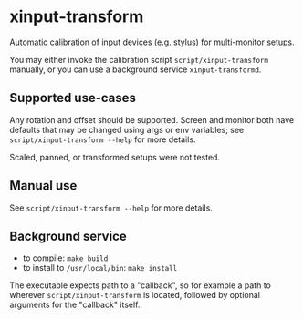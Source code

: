 # xinput-transform

Automatic calibration of input devices (e.g. stylus) for multi-monitor
setups.

You may either invoke the calibration script `script/xinput-transform`
manually, or you can use a background service `xinput-transformd`.

## Supported use-cases

Any rotation and offset should be supported. Screen and monitor both
have defaults that may be changed using args or env variables; see
`script/xinput-transform --help` for more details.

Scaled, panned, or transformed setups were not tested.

## Manual use

See `script/xinput-transform --help` for more details.

## Background service

 - to compile: `make build`
 - to install to `/usr/local/bin`: `make install`

The executable expects path to a "callback", so for example a path
to wherever `script/xinput-transform` is located, followed by optional
arguments for the "callback" itself.
